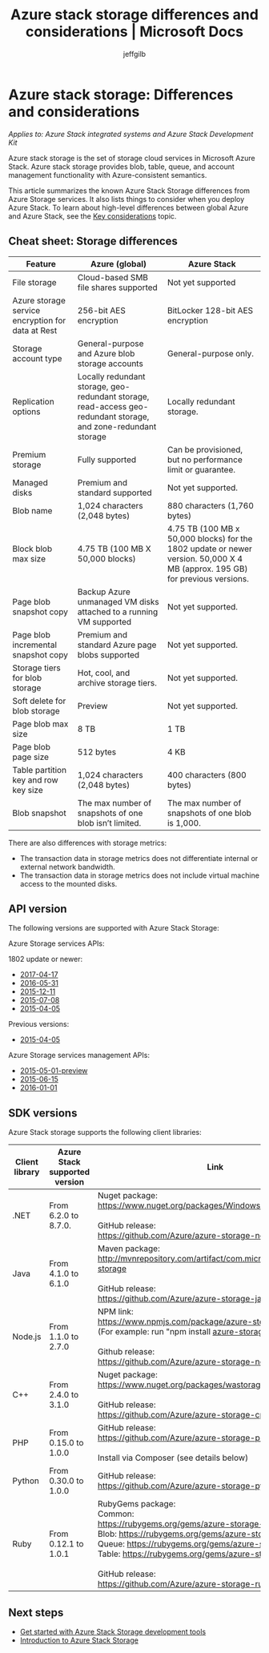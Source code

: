 ﻿---
title: Azure stack storage differences and considerations | Microsoft Docs
description: Understand the differences between Azure stack storage and Azure storage, along with Azure Stack deployment considerations.
services: azure-stack
documentationcenter: ''
author: jeffgilb
manager: femila

ms.assetid:
ms.service: azure-stack
ms.workload: na
ms.tgt_pltfrm: na
ms.devlang: na
ms.topic: get-started-article
ms.date: 05/21/2018
ms.author: jeffgilb
ms.reviwer: xiaofmao

---
# Azure stack storage: Differences and considerations

*Applies to: Azure Stack integrated systems and Azure Stack Development Kit*

Azure stack storage is the set of storage cloud services in Microsoft Azure Stack. Azure stack storage provides blob, table, queue, and account management functionality with Azure-consistent semantics.

This article summarizes the known Azure Stack Storage differences from Azure Storage services. It also lists things to consider when you deploy Azure Stack. To learn about high-level differences between global Azure and Azure Stack, see the [Key considerations](azure-stack-considerations.md) topic.

## Cheat sheet: Storage differences

| Feature | Azure (global) | Azure Stack |
| --- | --- | --- |
|File storage|Cloud-based SMB file shares supported|Not yet supported
|Azure storage service encryption for data at Rest|256-bit AES encryption|BitLocker 128-bit AES encryption
|Storage account type|General-purpose and Azure blob storage accounts|General-purpose only.
|Replication options|Locally redundant storage, geo-redundant storage, read-access geo-redundant storage, and zone-redundant storage|Locally redundant storage.
|Premium storage|Fully supported|Can be provisioned, but no performance limit or guarantee.
|Managed disks|Premium and standard supported|Not yet supported.
|Blob name|1,024 characters (2,048 bytes)|880 characters (1,760 bytes)
|Block blob max size|4.75 TB (100 MB X 50,000 blocks)|4.75 TB (100 MB x 50,000 blocks) for the 1802 update or newer version. 50,000 X 4 MB (approx. 195 GB) for previous versions.
|Page blob snapshot copy|Backup Azure unmanaged VM disks attached to a running VM supported|Not yet supported.
|Page blob incremental snapshot copy|Premium and standard Azure page blobs supported|Not yet supported.
|Storage tiers for blob storage|Hot, cool, and archive storage tiers.|Not yet supported.
Soft delete for blob storage|Preview|Not yet supported.
|Page blob max size|8 TB|1 TB
|Page blob page size|512 bytes|4 KB
|Table partition key and row key size|1,024 characters (2,048 bytes)|400 characters (800 bytes)
|Blob snapshot|The max number of snapshots of one blob isn’t limited.|The max number of snapshots of one blob is 1,000.|

There are also differences with storage metrics:

* The transaction data in storage metrics does not differentiate internal or external network bandwidth.
* The transaction data in storage metrics does not include virtual machine access to the mounted disks.

## API version

The following versions are supported with Azure Stack Storage:

Azure Storage services APIs:

1802 update or newer:

 - [2017-04-17](https://docs.microsoft.com/rest/api/storageservices/version-2017-04-17)
 - [2016-05-31](https://docs.microsoft.com/rest/api/storageservices/version-2016-05-31)
 - [2015-12-11](https://docs.microsoft.com/rest/api/storageservices/version-2015-12-11)
 - [2015-07-08](https://docs.microsoft.com/rest/api/storageservices/version-2015-07-08)
 - [2015-04-05](https://docs.microsoft.com/rest/api/storageservices/version-2015-04-05)

Previous versions:

 - [2015-04-05](https://docs.microsoft.com/rest/api/storageservices/version-2015-04-05)

Azure Storage services management APIs:

 - [2015-05-01-preview](https://docs.microsoft.com/rest/api/storagerp/?redirectedfrom=MSDN)
 - [2015-06-15](https://docs.microsoft.com/rest/api/storagerp/?redirectedfrom=MSDN)
 - [2016-01-01](https://docs.microsoft.com/rest/api/storagerp/?redirectedfrom=MSDN)

## SDK versions

Azure Stack storage supports the following client libraries:

| Client library | Azure Stack supported version | Link                                                                                                                                                                                                                                                                                                                                     | Endpoint specification       |
|----------------|-------------------------------|------------------------------------------------------------------------------------------------------------------------------------------------------------------------------------------------------------------------------------------------------------------------------------------------------------------------------------------|------------------------------|
| .NET           | From 6.2.0 to 8.7.0.          | Nuget package:<br>https://www.nuget.org/packages/WindowsAzure.Storage/<br> <br>GitHub release:<br>https://github.com/Azure/azure-storage-net/releases                                                                                                                                                                                    | app.config file              |
| Java           | From 4.1.0 to 6.1.0           | Maven package:<br>http://mvnrepository.com/artifact/com.microsoft.azure/azure-storage<br> <br>GitHub release:<br>https://github.com/Azure/azure-storage-java/releases                                                                                                                                                                    | Connection string setup      |
| Node.js        | From 1.1.0 to 2.7.0           | NPM link:<br>https://www.npmjs.com/package/azure-storage<br>(For example: run "npm install azure-storage@2.7.0")<br> <br>Github release:<br>https://github.com/Azure/azure-storage-node/releases                                                                                                                                         | Service instance declaration |
| C++            | From 2.4.0 to 3.1.0           | Nuget package:<br>https://www.nuget.org/packages/wastorage.v140/<br> <br>GitHub release:<br>https://github.com/Azure/azure-storage-cpp/releases                                                                                                                                                                                          | Connection string setup      |
| PHP            | From 0.15.0 to 1.0.0          | GitHub release:<br>https://github.com/Azure/azure-storage-php/releases<br> <br>Install via Composer (see details below)                                                                                                                                                                                                                  | Connection string setup      |
| Python         | From 0.30.0 to 1.0.0          | GitHub release:<br>https://github.com/Azure/azure-storage-python/releases                                                                                                                                                                                                                                                                | Service instance declaration |
| Ruby           | From 0.12.1 to 1.0.1          | RubyGems package:<br>Common:<br>https://rubygems.org/gems/azure-storage-common/<br>Blob: https://rubygems.org/gems/azure-storage-blob/<br>Queue: https://rubygems.org/gems/azure-storage-queue/<br>Table: https://rubygems.org/gems/azure-storage-table/<br> <br>GitHub release:<br>https://github.com/Azure/azure-storage-ruby/releases | Connection string setup      |

## Next steps

* [Get started with Azure Stack Storage development tools](azure-stack-storage-dev.md)
* [Introduction to Azure Stack Storage](azure-stack-storage-overview.md)
